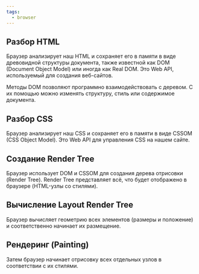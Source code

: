 ```yaml
---
tags:
  - browser
---
```


## Разбор HTML

Браузер анализирует наш HTML и сохраняет его в памяти в виде древовидной структуры документа, также известной как DOM (Document Object Model) или иногда как Real DOM. Это Web API, используемый для создания веб-сайтов.

Методы DOM позволяют программно взаимодействовать с деревом. С их помощью можно изменять структуру, стиль или содержимое документа.

## Разбор CSS

Браузер анализирует наш CSS и сохраняет его в памяти в виде CSSOM (CSS Object Model). Это Web API для управления CSS на нашем сайте.

## Создание Render Tree

Браузер использует DOM и CSSOM для создания дерева отрисовки (Render Tree). Render Tree представляет всё, что будет отображено в браузере (HTML-узлы со стилями).

## Вычисление Layout Render Tree

Браузер вычисляет геометрию всех элементов (размеры и положение) и соответственно начинает их размещение.

## Рендеринг (Painting)

Затем браузер начинает отрисовку всех отдельных узлов в соответствии с их стилями.

